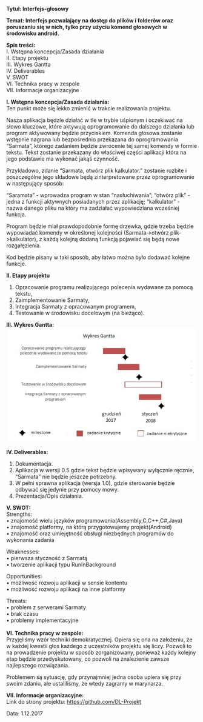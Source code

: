 <b>Tytuł: Interfejs-głosowy</b>

<b>Temat: Interfejs pozwalający na dostęp do plików i folderów oraz poruszaniu się w nich, tylko przy użyciu komend głosowych w środowisku android.</b>


<b>Spis treści:</b>  
I. Wstępna koncepcja/Zasada działania  
II. Etapy projektu  
III. Wykres Gantta  
IV. Deliverables  
V. SWOT  
VI. Technika pracy w zespole  
VII. Informacje organizacyjne  


<b>I. Wstępna koncepcja/Zasada działania: </b>  
Ten punkt może się lekko zmienić w trakcie realizowania projektu.

Nasza aplikacja będzie działać w tle w trybie uśpionym i oczekiwać na słowo kluczowe, które aktywują oprogramowanie do dalszego działania lub program aktywowany będzie przyciskiem.
Komenda głosowa zostanie wstępnie nagrana lub bezpośrednio przekazana do oprogramowania “Sarmata”, którego zadaniem będzie zwrócenie tej samej komendy w formie tekstu.
Tekst zostanie przekazany do właściwej części aplikacji która na jego podstawie ma wykonać jakąś czynność.

Przykładowo, zdanie “Sarmata, otwórz plik kalkulator.” zostanie rozbite i poszczególne jego składowe będą zinterpretowane przez oprogramowanie w następujący sposób:

“Saramata” - wprowadza program w stan “nasłuchiwania”;
“otwórz plik” - jedna z funkcji aktywnych posiadanych przez aplikację;
“kalkulator” - nazwa danego pliku na który ma zadziałać wypowiedziana wcześniej funkcja.

Program będzie miał prawdopodobnie formę drzewka, gdzie trzeba będzie wypowiadać komendy w określonej kolejności (Sarmata->otwórz plik->kalkulator), z każdą kolejną dodaną funkcją pojawiać się będą nowe rozgałęzienia. 

Kod będzie pisany w taki sposób, aby łatwo można było dodawać kolejne funkcje.

<b>II. Etapy projektu</b>
1. Opracowanie programu realizującego polecenia wydawane za pomocą tekstu,  
2. Zaimplementowanie Sarmaty,  
3. Integracja Sarmaty z opracowanym programem,  
4. Testowanie w środowisku docelowym (na bieżąco).   
  
<b>III. Wykres Gantta:</b>  
![](Others\wykres_gantta.jpg) 
  
<b>IV. Deliverables:</b>  
1. Dokumentacja.  
2. Aplikacja w wersji 0.5 gdzie tekst będzie wpisywany wyłącznie ręcznie, “Sarmata” nie będzie jeszcze potrzebny.  
3. W pełni sprawna aplikacja (wersja 1.0), gdzie sterowanie będzie odbywać się jedynie przy pomocy mowy.  
4. Prezentacja/Opis działania.  

<b>V. SWOT:</b>  
Strengths:  
•	znajomość wielu języków programowania(Assembly,C,C++,C#,Java)  
•	znajomość platformy, na którą przygotowujemy projekt(Android)  
•	znajomość oraz umiejętność obsługi niezbędnych programów do wykonania zadania  

Weaknesses:  
•	pierwsza styczność z Sarmatą  
•	tworzenie aplikacji typu RunInBackground  

Opportunities:  
•	możliwość rozwoju aplikacji w sensie kontentu  
•	możliwość rozwoju aplikacji na inne platformy  

Threats:  
•	problem z serwerami Sarmaty  
•	brak czasu  
•	problemy implementacyjne  
   
<b>VI. Technika pracy w zespole:</b>  
Przyjęliśmy wzór techniki demokratycznej. Opiera się ona na założeniu, że w każdej kwestii głos każdego z uczestników projektu się liczy. Pozwoli to na prowadzenie projektu w sposób zorganizowany, ponieważ każdy kolejny etap będzie przedyskutowany, co pozwoli na znalezienie zawsze najlepszego rozwiązania. 

Problemem są sytuację, gdy przynajmniej jedna osoba upiera się przy swoim zdaniu, ale ustaliliśmy, że wtedy zagramy w marynarza.


<b>VII. Informacje organizacyjne:</b>  
Link do strony projektu: https://github.com/DL-Projekt  

Data: 1.12.2017  







